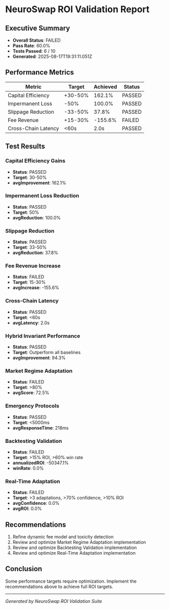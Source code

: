 # NeuroSwap ROI Validation Report

## Executive Summary

- **Overall Status**: FAILED
- **Pass Rate**: 60.0%
- **Tests Passed**: 6 / 10
- **Generated**: 2025-08-17T19:31:11.051Z

## Performance Metrics

| Metric | Target | Achieved | Status |
|--------|--------|----------|--------|
| Capital Efficiency | +30-50% | 162.1% | PASSED |
| Impermanent Loss | -50% | 100.0% | PASSED |
| Slippage Reduction | -33-50% | 37.8% | PASSED |
| Fee Revenue | +15-30% | -155.6% | FAILED |
| Cross-Chain Latency | <60s | 2.0s | PASSED |

## Test Results


### Capital Efficiency Gains
- **Status**: PASSED
- **Target**: 30-50%
- **avgImprovement**: 162.1%


### Impermanent Loss Reduction
- **Status**: PASSED
- **Target**: 50%
- **avgReduction**: 100.0%


### Slippage Reduction
- **Status**: PASSED
- **Target**: 33-50%
- **avgReduction**: 37.8%


### Fee Revenue Increase
- **Status**: FAILED
- **Target**: 15-30%
- **avgIncrease**: -155.6%


### Cross-Chain Latency
- **Status**: PASSED
- **Target**: <60s
- **avgLatency**: 2.0s


### Hybrid Invariant Performance
- **Status**: PASSED
- **Target**: Outperform all baselines
- **avgImprovement**: 94.3%


### Market Regime Adaptation
- **Status**: FAILED
- **Target**: >80%
- **avgScore**: 72.5%


### Emergency Protocols
- **Status**: PASSED
- **Target**: <5000ms
- **avgResponseTime**: 218ms


### Backtesting Validation
- **Status**: FAILED
- **Target**: >15% ROI, >60% win rate
- **annualizedROI**: -50347.1%
- **winRate**: 0.0%


### Real-Time Adaptation
- **Status**: FAILED
- **Target**: >3 adaptations, >70% confidence, >10% ROI
- **avgConfidence**: 0.0%
- **avgROI**: 0.0%


## Recommendations

1. Refine dynamic fee model and toxicity detection
2. Review and optimize Market Regime Adaptation implementation
3. Review and optimize Backtesting Validation implementation
4. Review and optimize Real-Time Adaptation implementation

## Conclusion

Some performance targets require optimization. Implement the recommendations above to achieve full ROI targets.

---
*Generated by NeuroSwap ROI Validation Suite*
